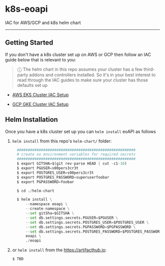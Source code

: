 # k8s-eoapi

IAC for AWS/GCP and k8s helm chart

---

## Getting Started

If you don't have a k8s cluster set up on AWS or GCP then follow an IAC guide below that is relevant to you:

> &#9432; The helm chart in this repo assumes your cluster has a few third-party addons and controllers installed. So
> it's in your best interest to read through the IAC guides to make sure your cluster has those defaults set up

* [AWS EKS Cluster IAC Setup](./docs/aws-eks.md)

* [GCP GKE Cluster IAC Setup](./docs/gcp-gke.md)
 
## Helm Installation 

Once you have a k8s cluster set up you can `helm install` eoAPI as follows

1. `helm install` from this repo's `helm-chart/` folder:

    ```python
      ######################################################
      # create os environment variables for required secrets
      ######################################################
      $ export GITSHA=$(git rev-parse HEAD | cut -c1-10)
      $ export PGUSER=s00pers3cr3t
      $ export POSTGRES_USER=s00pers3cr3t
      $ export POSTGRES_PASSWORD=superuserfoobar
      $ export PGPASSWORD=foobar
   
      $ cd ./helm-chart

      $ helm install \
          --namespace eoapi \
          --create-namespace \
          --set gitSha=$GITSHA \
          --set db.settings.secrets.PGUSER=$PGUSER \
          --set db.settings.secrets.POSTGRES_USER=$POSTGRES_USER \
          --set db.settings.secrets.PGPASSWORD=$PGPASSWORD \
          --set db.settings.secrets.POSTGRES_PASSWORD=$POSTGRES_PASSWORD \
          eoapi \
          ./eoapi
    ```

2. or `helm install` from the https://artifacthub.io:

    ```python
    $ TBD
    ```


